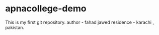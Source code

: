 # apnacollege-demo
This is my first git repository.
author - fahad jawed
residence - karachi , pakistan.

